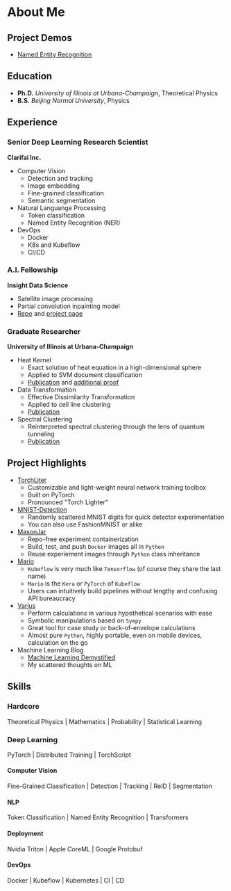 # About Me

## Project Demos
* [Named Entity Recognition](named_entity_recognition_demo.md)

## Education

* __Ph.D.__ _University of Illinois at Urbana-Champaign_, Theoretical Physics
* __B.S.__  _Beijing Normal University_, Physics

## Experience

### Senior Deep Learning Research Scientist
__Clarifai Inc.__
* Computer Vision
  * Detection and tracking
  * Image embedding
  * Fine-grained classification
  * Semantic segmentation
* Natural Languange Processing
  * Token classification
  * Named Entity Recognition (NER)
* DevOps
  * Docker
  * K8s and Kubeflow
  * CI/CD


### A.I. Fellowship
__Insight Data Science__
* Satellite image processing
* Partial convolution inpainting model
* [Repo](https://github.com/ChenchaoZhao/NeuralCamouflage) and [project page](https://chenchaozhao.github.io/NeuralCamouflage/)

### Graduate Researcher
__University of Illinois at Urbana-Champaign__
* Heat Kernel
  * Exact solution of heat equation in a high-dimensional sphere
  * Applied to SVM document classification
  * [Publication](https://www.frontiersin.org/articles/10.3389/fams.2018.00001/full) and [additional proof](https://chenchao-zhao.gitbook.io/machine-learning-demystified/blogs/n-sphere-counterpart-of-gaussian-kernel)
* Data Transformation
  * Effective Dissimilarity Transformation
  * Applied to cell line clustering
  * [Publication](https://journals.aps.org/pre/abstract/10.1103/PhysRevE.95.042307)
* Spectral Clustering
  * Reinterpreted spectral clustering through the lens of quantum tunneling
  * [Publication](https://journals.aps.org/pre/abstract/10.1103/PhysRevE.98.022301)


## Project Highlights

* [TorchLiter](https://github.com/ChenchaoZhao/TorchLiter)
  * Customizable and light-weight neural network training toolbox
  * Built on PyTorch
  * Pronounced "Torch Lighter"
* [MNIST-Detection](https://github.com/ChenchaoZhao/mnist-detection)
  * Randomly scattered MNIST digits for quick detector experimentation
  * You can also use FashionMNIST or alike 
* [MasonJar](https://github.com/chenchao-clarifai/MasonJar)
  * Repo-free experiment containerization
  * Build, test, and push `Docker` images all in `Python`
  * Reuse experiement images through `Python` class inheritance
* [Mario](https://github.com/chenchao-clarifai/Mario)
  * `Kubeflow` is very much like `Tensorflow` (of course they share the last name)
  * `Mario` is the `Kera` or `PyTorch` of `Kubeflow`
  * Users can intuitively build pipelines without lengthy and confusing API bureaucracy
* [Varius](https://github.com/ChenchaoZhao/varius)
  * Perform calculations in various hypothetical scenarios with ease
  * Symbolic manipulations based on `Sympy`
  * Great tool for case study or back-of-envelope calculations
  * Almost pure `Python`, highly portable, even on mobile devices, calculation on the go
* Machine Learning Blog 
  * [Machine Learning Demystified](https://chenchao-zhao.gitbook.io/machine-learning-demystified/)
  * My scattered thoughts on ML

## Skills
### Hardcore
Theoretical Physics | Mathematics | Probability | Statistical Learning

### Deep Learning
PyTorch | Distributed Training | TorchScript
#### Computer Vision
Fine-Grained Classification | Detection | Tracking | ReID | Segmentation
#### NLP
Token Classification | Named Entity Recognition | Transformers
#### Deployment
Nvidia Triton | Apple CoreML | Google Protobuf
#### DevOps
Docker | Kubeflow | Kubernetes | CI | CD

<!--
**ChenchaoZhao/ChenchaoZhao** is a ✨ _special_ ✨ repository because its `README.md` (this file) appears on your GitHub profile.

Here are some ideas to get you started:

- 🔭 I’m currently working on ...
- 🌱 I’m currently learning ...
- 👯 I’m looking to collaborate on ...
- 🤔 I’m looking for help with ...
- 💬 Ask me about ...
- 📫 How to reach me: ...
- 😄 Pronouns: ...
- ⚡ Fun fact: ...
-->
